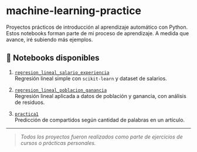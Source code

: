 # machine-learning-practice

Proyectos prácticos de introducción al aprendizaje automático con Python.  
Estos notebooks forman parte de mi proceso de aprendizaje. A medida que avance, iré subiendo más ejemplos.

## 📂 Notebooks disponibles

1. [`regresion_lineal_salario_experiencia`](./regresion_lineal_salario_experiencia.ipynb)  
   Regresión lineal simple con `scikit-learn` y dataset de salarios.

   

 3. [`regresion_lineal_poblacion_ganancia`](./regresion_lineal_poblacion_ganancia.ipynb)  
   Regresión lineal aplicada a datos de población y ganancia, con análisis de residuos.
  
4. [`practica1`](./practica1.ipynb)  
   Predicción de compartidos según cantidad de palabras en un artículo.

---

>  *Todos los proyectos fueron realizados como parte de ejercicios de cursos o prácticas personales.*
